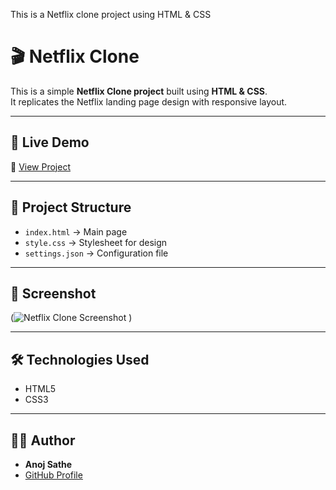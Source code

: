 This is a Netflix clone project using HTML & CSS
# 🎬 Netflix Clone

This is a simple **Netflix Clone project** built using **HTML & CSS**.  
It replicates the Netflix landing page design with responsive layout.

---

## 🚀 Live Demo
🔗 [View Project](https://anoj-sathe.github.io/Netflex-clone/)  

---

## 📂 Project Structure
- `index.html` → Main page  
- `style.css` → Stylesheet for design  
- `settings.json` → Configuration file  

---

## 📸 Screenshot
(![Netflix Clone Screenshot](<img width="1920" height="1020" alt="screenshot" src="https://github.com/user-attachments/assets/1666e241-a1c7-4e05-8c4b-b656591db470" />)
)

---

## 🛠️ Technologies Used
- HTML5  
- CSS3  

---

## 👨‍💻 Author
- **Anoj Sathe**  
- [GitHub Profile](https://github.com/Anojcodes)

